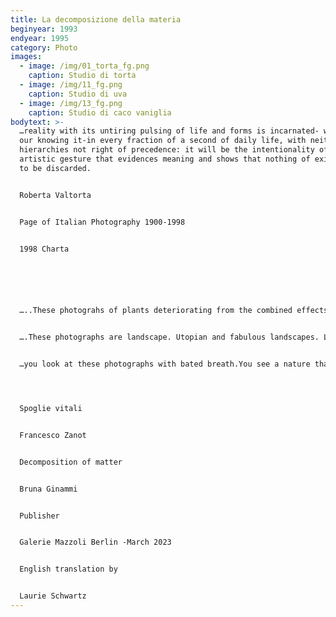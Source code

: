 ```yaml
---
title: La decomposizione della materia
beginyear: 1993
endyear: 1995
category: Photo
images:
  - image: /img/01_torta_fg.png
    caption: Studio di torta
  - image: /img/11_fg.png
    caption: Studio di uva
  - image: /img/13_fg.png
    caption: Studio di caco vaniglia
bodytext: >-
  …reality with its untiring pulsing of life and forms is incarnated- without
  our knowing it-in every fraction of a second of daily life, with neither
  hierarchies not right of precedence: it will be the intentionality of the
  artistic gesture that evidences meaning and shows that nothing of existence is
  to be discarded.


  Roberta Valtorta


  Page of Italian Photography 1900-1998


  1998 Charta






  …..These photograhs of plants deteriorating from the combined effects of time and the environment are portraits.


  ….These photographs are landscape. Utopian and fabulous landscapes. Lysergic.


  …you look at these photographs with bated breath.You see a nature that is at once fascinating and frightening.




  Spoglie vitali 


  Francesco Zanot


  Decomposition of matter 


  Bruna Ginammi


  Publisher


  Galerie Mazzoli Berlin -March 2023


  English translation by


  Laurie Schwartz
---
```

